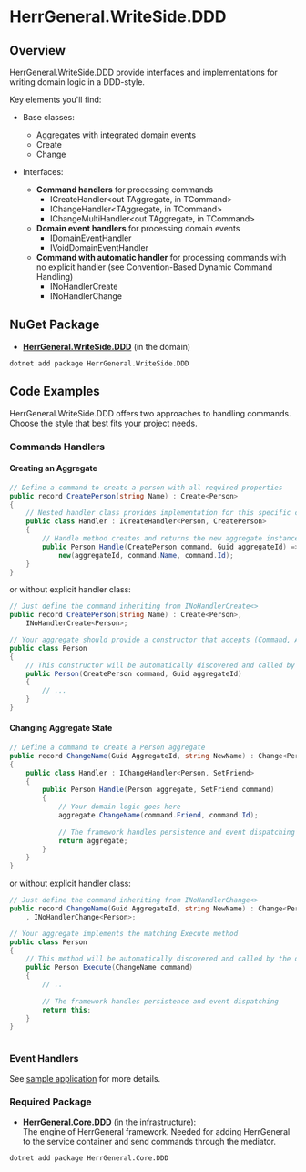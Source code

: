 ﻿# HerrGeneral.WriteSide.DDD

## Overview

HerrGeneral.WriteSide.DDD provide interfaces and implementations for writing domain logic in a DDD-style.

Key elements you'll find:
- Base classes:
  - Aggregates with integrated domain events
  - Create<TAggregate>
  - Change<TAggregate>

- Interfaces:
  - **Command handlers** for processing commands
    - ICreateHandler<out TAggregate, in TCommand>
    - IChangeHandler<TAggregate, in TCommand>
    - IChangeMultiHandler<out TAggregate, in TCommand>
  - **Domain event handlers** for processing domain events
    - IDomainEventHandler<in TEvent>
    - IVoidDomainEventHandler<in TEvent>
  - **Command with automatic handler** 
  for processing commands with no explicit handler (see Convention-Based Dynamic Command Handling)
    - INoHandlerCreate<TAggregate>
    - INoHandlerChange<TAggregate>

## NuGet Package

- **[HerrGeneral.WriteSide.DDD](https://www.nuget.org/packages/HerrGeneral.WriteSide.DDD/)** (in the domain)

```
dotnet add package HerrGeneral.WriteSide.DDD
```

## Code Examples

HerrGeneral.WriteSide.DDD offers two approaches to handling commands. Choose the style that best fits your project needs.

### Commands Handlers

#### Creating an Aggregate

```csharp
// Define a command to create a person with all required properties
public record CreatePerson(string Name) : Create<Person>
{
    // Nested handler class provides implementation for this specific command
    public class Handler : ICreateHandler<Person, CreatePerson>
    {
        // Handle method creates and returns the new aggregate instance
        public Person Handle(CreatePerson command, Guid aggregateId) => 
            new(aggregateId, command.Name, command.Id);
    }
}
```
or without explicit handler class:
```csharp
// Just define the command inheriting from INoHandlerCreate<>
public record CreatePerson(string Name) : Create<Person>, 
    INoHandlerCreate<Person>;

// Your aggregate should provide a constructor that accepts (Command, AggregateId) as parameters
public class Person
{
    // This constructor will be automatically discovered and called by the dynamic handler system
    public Person(CreatePerson command, Guid aggregateId)
    {
        // ...
    }
}
```

#### Changing Aggregate State

```csharp
// Define a command to create a Person aggregate
public record ChangeName(Guid AggregateId, string NewName) : Change<Person>(AggregateId);
{
    public class Handler : IChangeHandler<Person, SetFriend>
    {
        public Person Handle(Person aggregate, SetFriend command)
        { 
            // Your domain logic goes here
            aggregate.ChangeName(command.Friend, command.Id);
            
            // The framework handles persistence and event dispatching
            return aggregate;
        }
    }
}
```
or without explicit handler class:
```csharp
// Just define the command inheriting from INoHandlerChange<>
public record ChangeName(Guid AggregateId, string NewName) : Change<Person>(AggregateId)
    , INoHandlerChange<Person>;

// Your aggregate implements the matching Execute method
public class Person
{
    // This method will be automatically discovered and called by the dynamic handler system
    public Person Execute(ChangeName command)
    {
        // ..
        
        // The framework handles persistence and event dispatching
        return this;
    }
}
  
```
### Event Handlers

See [sample application](https://github.com/C0deve/HerrGeneral/tree/main/src/HerrGeneral.SampleApplication/Bank) for more details.


### Required Package

- **[HerrGeneral.Core.DDD](https://www.nuget.org/packages/HerrGeneral.Core.DDD/)** (in the infrastructure):  
  The engine of HerrGeneral framework. Needed for adding HerrGeneral to the service container and send commands through the mediator.

```bash
dotnet add package HerrGeneral.Core.DDD
```